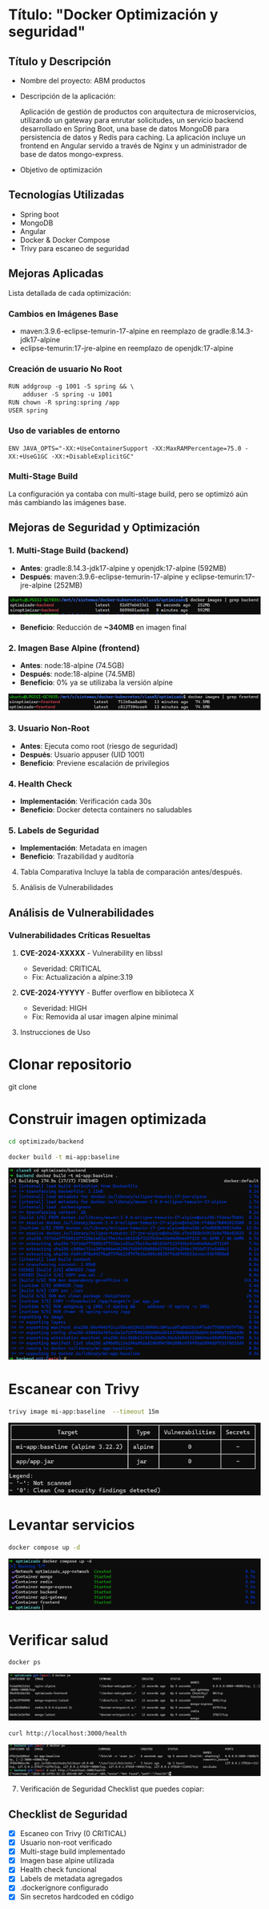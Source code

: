 # Título: "Docker Optimización y seguridad"


## Título y Descripción
* Nombre del proyecto: ABM productos
* Descripción de la aplicación:

  Aplicación de gestión de productos con arquitectura de microservicios, utilizando un gateway para enrutar solicitudes, un servicio backend desarrollado en Spring Boot, una base de datos MongoDB para persistencia de datos y Redis para caching. La aplicación incluye un frontend en Angular servido a través de Nginx y un administrador de base de datos mongo-express.

* Objetivo de optimización 

## Tecnologías Utilizadas
- Spring boot
- MongoDB 
- Angular
- Docker & Docker Compose
- Trivy para escaneo de seguridad

## Mejoras Aplicadas
   Lista detallada de cada optimización:

### Cambios en Imágenes Base
* maven:3.9.6-eclipse-temurin-17-alpine en reemplazo de gradle:8.14.3-jdk17-alpine
* eclipse-temurin:17-jre-alpine en reemplazo de openjdk:17-alpine

### Creación de usuario No Root
````
RUN addgroup -g 1001 -S spring && \
    adduser -S spring -u 1001
RUN chown -R spring:spring /app
USER spring
````

### Uso de variables de entorno
````
ENV JAVA_OPTS="-XX:+UseContainerSupport -XX:MaxRAMPercentage=75.0 -XX:+UseG1GC -XX:+DisableExplicitGC"
````

### Multi-Stage Build
La configuración ya contaba con multi-stage build, pero se optimizó aún más cambiando las imágenes base.

## Mejoras de Seguridad y Optimización

### 1. Multi-Stage Build (backend)
- **Antes**: gradle:8.14.3-jdk17-alpine   y   openjdk:17-alpine    (592MB)
- **Después**: maven:3.9.6-eclipse-temurin-17-alpine  y   eclipse-temurin:17-jre-alpine   (252MB)

![img.png](img.png)

- **Beneficio**: Reducción de **~340MB** en imagen final

### 2. Imagen Base Alpine (frontend)
- **Antes**: node:18-alpine (74.5GB)
- **Después**: node:18-alpine (74.5MB)
- **Beneficio**: 0% ya se utilizaba la versión alpine

![img_1.png](img_1.png)

### 3. Usuario Non-Root
- **Antes**: Ejecuta como root (riesgo de seguridad)
- **Después**: Usuario appuser (UID 1001)
- **Beneficio**: Previene escalación de privilegios

### 4. Health Check
- **Implementación**: Verificación cada 30s
- **Beneficio**: Docker detecta containers no saludables

### 5. Labels de Seguridad
- **Implementación**: Metadata en imagen
- **Beneficio**: Trazabilidad y auditoría
4. Tabla Comparativa
   Incluye la tabla de comparación antes/después.

5. Análisis de Vulnerabilidades
## Análisis de Vulnerabilidades

### Vulnerabilidades Críticas Resueltas

1. **CVE-2024-XXXXX** - Vulnerability en libssl
    - Severidad: CRITICAL
    - Fix: Actualización a alpine:3.19

2. **CVE-2024-YYYYY** - Buffer overflow en biblioteca X
    - Severidad: HIGH
    - Fix: Removida al usar imagen alpine minimal
6. Instrucciones de Uso
# Clonar repositorio
git clone <tu-repo>

# Construir imagen optimizada
```bash
cd optimizado/backend
```
```bash
docker build -t mi-app:baseline 
```

![img_2.png](img_2.png)

# Escanear con Trivy
```bash
trivy image mi-app:baseline  --timeout 15m 
```

![img_3.png](img_3.png)

# Levantar servicios
```bash
docker compose up -d
```

![img_4.png](img_4.png)

# Verificar salud
```bash
docker ps
```

![img_5.png](img_5.png)

```bash
curl http://localhost:3000/health
```
![img_6.png](img_6.png)

7. Verificación de Seguridad
   Checklist que puedes copiar:

## Checklist de Seguridad

- [x] Escaneo con Trivy (0 CRITICAL)
- [x] Usuario non-root verificado
- [x] Multi-stage build implementado
- [x] Imagen base alpine utilizada
- [x] Health check funcional
- [x] Labels de metadata agregados
- [x] .dockerignore configurado
- [x] Sin secretos hardcoded en código